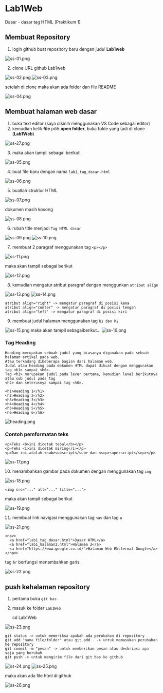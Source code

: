 # Lab1Web

Dasar - dasar tag HTML (Praktikum 1)

## Membuat Repository

1. login github buat repository baru dengan judul **Lab1web**

![ss-01.png](img/ss-01.png)

2. clone URL github Lab1web

![ss-02.png](img/ss-02.png)
![ss-03.png](img/ss-03.png)

setelah di clone maka akan ada folder dan file README

![ss-04.png](img/ss-04.png)


## Membuat halaman web dasar 

1. buka text editor (saya disinih menggunakan VS Code sebagai editor)
2. kemudian kelik **file** pilih **open folder**, buka folde yang tadi di clone (**Lab1Web**)

![ss-27.png](img/ss-27.png)

3. maka akan tampil sebagai berikut

![ss-05.png](img/ss-05.png)

4. buat file baru dengan nama `lab1_tag_dasar.html`

![ss-06.png](img/ss-06.png)

5. buatlah struktur HTML 

![ss-07.png](img/ss-07.png)

dokumen masih kosong 

![ss-08.png](img/ss-08.png)

6. rubah title menjadi `Tag HTML dasar`

![ss-09.png](img/ss-09.png)
![ss-10.png](img/ss-10.png)

7. membuat 2 paragraf menggunakan tag `<p></p>`

![ss-11.png](img/ss-11.png)

maka akan tampil sebagai berikut

![ss-12.png](img/ss-12.png)

8. kemudian mengatur atribut paragraf dengan menggunkan `atribut align`

![ss-13.png](img/ss-13.png)
![ss-14.png](img/ss-14.png)

    atribut align="right" -> mengatur paragraf di posisi kana
    atribut align="center" -> mengatur paragraf di posisi tengah
    atribut align="left" -> mengatur paragraf di posisi kiri

9. membuat judul halaman menggunakan tag `h1 dan h2`

![ss-15.png](img/ss-15.png)
maka akan tampil sebagaiberikut...
![ss-16.png](img/ss-16.png)

### Tag Heading
    Heading merupakan sebuah judul yang biasanya digunakan pada sebuah halaman artikel pada web.
    Atau terkadang dibeberapa bagian dari halaman web.
    Judul atau heading pada dokumen HTML dapat dibuat dengan menggunakan tag <h1> sampai <h6>.
    Tag <h1> merupakan judul pada lever pertama, kemudian level berikutnya atau sub judul pada tag
    <h2> dan seterusnya sampai tag <h6>.

    <h1>Heading 1</h1>
    <h2>Heading 2</h2>
    <h3>Heading 3</h3>
    <h4>Heading 4</h4>
    <h5>Heading 5</h5>
    <h6>Heading 6</h6>

![heading.png](img/heading.png)

### Contoh pemformatan teks

    <p>Teks <b>ini dicetak tebal</b></p>
    <p>Teks <i>ini dicetak miring</i></p>
    <p>Dan ini adalah <sub>subscript</sub> dan <sup>superscript</sup></p>

![ss-17.png](img/ss-17.png)

10. menambahkan gambar pada dokumen dengan menggunakan tag `img`

![ss-18.png](img/ss-18.png)

    <img src="..." alt="..." title="...">

maka akan tampil sebagai berikut

![ss-19.png](img/ss-19.png)


11. membuat link navigasi menggunakan tag `nav` dan tag `a`

![ss-21.png](img/ss-21.png)

    <nav>
      <a href="lab1_tag_dasar.html">Dasar HTML</a>
      <a href="lab1_halaman2.html">Halaman 2</a>
      <a href="https://www.google.co.id/">Halaman Web Eksternal Google</a>
    </nav>

tag `hr` berfungsi menambahkan garis 

![ss-22.png](img/ss-22.png)

## push kehalaman repository

1. pertama buka `git bas` 
2. masuk ke folder `Lab1Web`

    cd Lab1Web

![ss-23.png](img/ss-23.png)

    git status -> untuk memeriksa apakah ada perubahan di repository
    git add "nama file/folder" atau git add . -> untuk memasukan perubahan ke repository
    git commit -m "pesan" -> untuk memberikan pesan atau deskripsi apa saja yang berubah
    git push -> untuk mengirim file dari git bas ke github

![ss-24.png](img/ss-24.png)
![ss-25.png](img/ss-25.png)

maka akan ada file html di github 

![ss-26.png](img/ss-26.png)